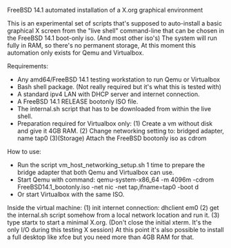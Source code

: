 FreeBSD 14.1 automated installation of a X.org graphical environment

This is an experimental set of scripts that's supposed to auto-install a basic graphical X screen from the "live shell" command-line that can be chosen in the FreeBSD 14.1 boot-only iso. (And most other iso's) The system will run fully in RAM, so there's no permanent storage, At this moment this automation only exists for Qemu and Virtualbox.

Requirements:

* Any amd64/FreeBSD 14.1 testing workstation to run Qemu or Virtualbox
* Bash shell package. (Not really required but it's what this is tested with)
* A standard ipv4 LAN with DHCP server and internet connection.
* A FreeBSD 14.1 RELEASE bootonly ISO file.
* The internal.sh script that has to be downloaded from within the live shell.
* Preparation required for Virtualbox only:
    (1) Create a vm without disk and give it 4GB RAM.
    (2) Change networking setting to: bridged adapter, name tap0
    (3)(Storage) Attach the FreeBSD bootonly iso as cdrom

How to use:
* Run the script vm_host_networking_setup.sh 1 time to prepare the bridge adapter that both Qemu and Virtualbox can use.
* Start Qemu with command: qemu-system-x86_64 -m 4096m -cdrom FreeBSD14.1_bootonly.iso -net nic -net       tap,ifname=tap0 -boot  d
* Or start Virtualbox with the same ISO.

Inside the virtual machine:
  (1) init internet connection: dhclient em0
  (2) get the internal.sh script somehow from a local network location and run it.
  (3) type startx to start a minimal X.org.
      (Don't close the initial xterm. It's the only I/O during this testing X session)
      At this point it's also possible to install a full desktop like xfce but you need more than 4GB RAM for that.
